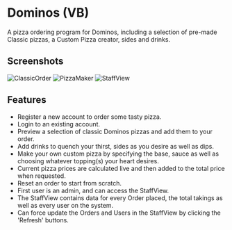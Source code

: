 # Dominos (VB)
A pizza ordering program for Dominos, including a selection of pre-made Classic pizzas, a Custom Pizza creator, sides and drinks. 

## Screenshots
![ClassicOrder](https://user-images.githubusercontent.com/7337672/36642687-3a5699c8-1a3b-11e8-9de7-dea45043ff96.PNG)
![PizzaMaker](https://user-images.githubusercontent.com/7337672/36642693-4ed76dc8-1a3b-11e8-95e9-e5c1ae1d0663.PNG)
![StaffView](https://user-images.githubusercontent.com/7337672/36642692-48e5301c-1a3b-11e8-9ee2-bdc353a3fcb1.PNG)

## Features
- Register a new account to order some tasty pizza.
- Login to an existing account.
- Preview a selection of classic Dominos pizzas and add them to your order.
- Add drinks to quench your thirst, sides as you desire as well as dips.
- Make your own custom pizza by specifying the base, sauce as well as choosing whatever topping(s) your heart desires.
- Current pizza prices are calculated live and then added to the total price when requested.
- Reset an order to start from scratch.
- First user is an admin, and can access the StaffView.
- The StaffView contains data for every Order placed, the total takings as well as every user on the system.
- Can force update the Orders and Users in the StaffView by clicking the 'Refresh' buttons.
